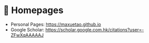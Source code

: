 # 📎 Homepages
- Personal Pages: https://maxuetao.github.io
- Google Scholar: https://scholar.google.com.hk/citations?user=-ZFwXqAAAAAJ

